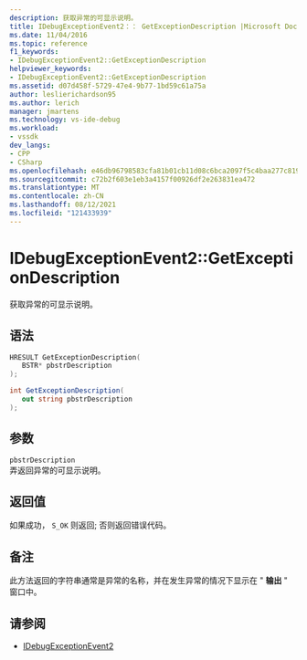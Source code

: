 ```yaml
---
description: 获取异常的可显示说明。
title: IDebugExceptionEvent2：： GetExceptionDescription |Microsoft Docs
ms.date: 11/04/2016
ms.topic: reference
f1_keywords:
- IDebugExceptionEvent2::GetExceptionDescription
helpviewer_keywords:
- IDebugExceptionEvent2::GetExceptionDescription
ms.assetid: d07d458f-5729-47e4-9b77-1bd59c61a75a
author: leslierichardson95
ms.author: lerich
manager: jmartens
ms.technology: vs-ide-debug
ms.workload:
- vssdk
dev_langs:
- CPP
- CSharp
ms.openlocfilehash: e46db96798583cfa81b01cb11d08c6bca2097f5c4baa277c819e6cf243527cd9
ms.sourcegitcommit: c72b2f603e1eb3a4157f00926df2e263831ea472
ms.translationtype: MT
ms.contentlocale: zh-CN
ms.lasthandoff: 08/12/2021
ms.locfileid: "121433939"
---
```

# <a name="idebugexceptionevent2getexceptiondescription"></a>IDebugExceptionEvent2::GetExceptionDescription
获取异常的可显示说明。

## <a name="syntax"></a>语法

```cpp
HRESULT GetExceptionDescription( 
   BSTR* pbstrDescription
);
```

```csharp
int GetExceptionDescription( 
   out string pbstrDescription
);
```

## <a name="parameters"></a>参数
`pbstrDescription`\
弄返回异常的可显示说明。

## <a name="return-value"></a>返回值
 如果成功， `S_OK` 则返回; 否则返回错误代码。

## <a name="remarks"></a>备注
 此方法返回的字符串通常是异常的名称，并在发生异常的情况下显示在 " **输出** " 窗口中。

## <a name="see-also"></a>请参阅
- [IDebugExceptionEvent2](../../../extensibility/debugger/reference/idebugexceptionevent2.md)
